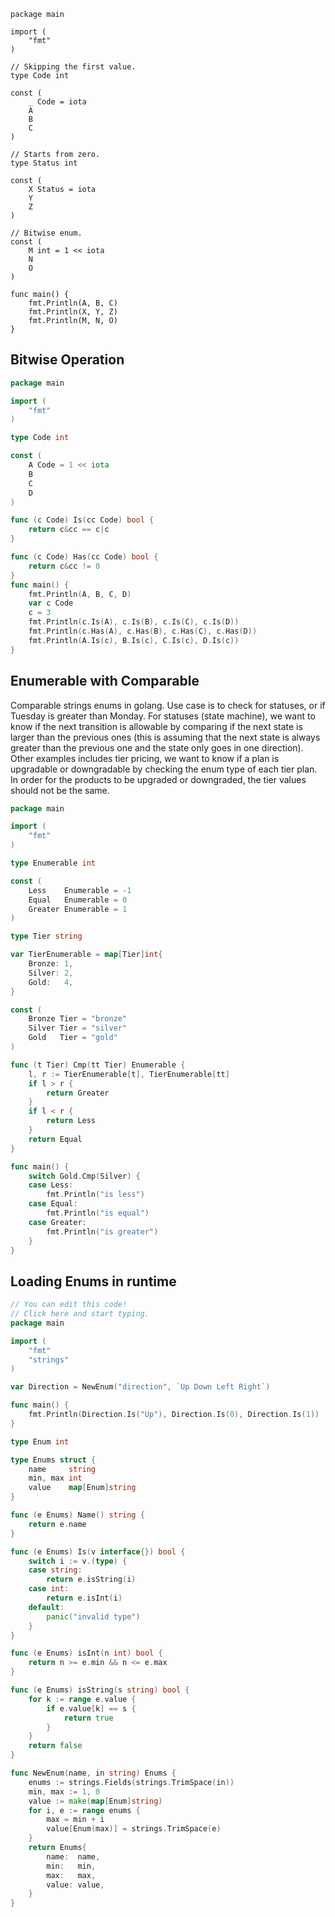 ```golang
package main

import (
	"fmt"
)

// Skipping the first value.
type Code int

const (
	_ Code = iota
	A
	B
	C
)

// Starts from zero.
type Status int

const (
	X Status = iota
	Y
	Z
)

// Bitwise enum.
const (
	M int = 1 << iota
	N
	O
)

func main() {
	fmt.Println(A, B, C)
	fmt.Println(X, Y, Z)
	fmt.Println(M, N, O)
}
```


## Bitwise Operation

```go
package main

import (
	"fmt"
)

type Code int

const (
	A Code = 1 << iota
	B
	C
	D
)

func (c Code) Is(cc Code) bool {
	return c&cc == c|c
}

func (c Code) Has(cc Code) bool {
	return c&cc != 0
}
func main() {
	fmt.Println(A, B, C, D)
	var c Code
	c = 3
	fmt.Println(c.Is(A), c.Is(B), c.Is(C), c.Is(D))
	fmt.Println(c.Has(A), c.Has(B), c.Has(C), c.Has(D))
	fmt.Println(A.Is(c), B.Is(c), C.Is(c), D.Is(c))
}
```


## Enumerable with Comparable



Comparable strings enums in golang. Use case is to check for statuses, or if Tuesday is greater than Monday. For statuses (state machine), we want to know if the next transition is allowable by comparing if the next state is larger than the previous ones (this is assuming that the next state is always greater than the previous one and the state only goes in one direction). Other examples includes tier pricing, we want to know if a plan is upgradable or downgradable by checking the enum type of each tier plan. In order for the products to be upgraded or downgraded, the tier values should not be the same.

```go
package main

import (
	"fmt"
)

type Enumerable int

const (
	Less    Enumerable = -1
	Equal   Enumerable = 0
	Greater Enumerable = 1
)

type Tier string

var TierEnumerable = map[Tier]int{
	Bronze: 1,
	Silver: 2,
	Gold:   4,
}

const (
	Bronze Tier = "bronze"
	Silver Tier = "silver"
	Gold   Tier = "gold"
)

func (t Tier) Cmp(tt Tier) Enumerable {
	l, r := TierEnumerable[t], TierEnumerable[tt]
	if l > r {
		return Greater
	}
	if l < r {
		return Less
	}
	return Equal
}

func main() {
	switch Gold.Cmp(Silver) {
	case Less:
		fmt.Println("is less")
	case Equal:
		fmt.Println("is equal")
	case Greater:
		fmt.Println("is greater")
	}
}
```



## Loading Enums in runtime

```go
// You can edit this code!
// Click here and start typing.
package main

import (
	"fmt"
	"strings"
)

var Direction = NewEnum("direction", `Up Down Left Right`)

func main() {
	fmt.Println(Direction.Is("Up"), Direction.Is(0), Direction.Is(1))
}

type Enum int

type Enums struct {
	name     string
	min, max int
	value    map[Enum]string
}

func (e Enums) Name() string {
	return e.name
}

func (e Enums) Is(v interface{}) bool {
	switch i := v.(type) {
	case string:
		return e.isString(i)
	case int:
		return e.isInt(i)
	default:
		panic("invalid type")
	}
}

func (e Enums) isInt(n int) bool {
	return n >= e.min && n <= e.max
}

func (e Enums) isString(s string) bool {
	for k := range e.value {
		if e.value[k] == s {
			return true
		}
	}
	return false
}

func NewEnum(name, in string) Enums {
	enums := strings.Fields(strings.TrimSpace(in))
	min, max := 1, 0
	value := make(map[Enum]string)
	for i, e := range enums {
		max = min + i
		value[Enum(max)] = strings.TrimSpace(e)
	}
	return Enums{
		name:  name,
		min:   min,
		max:   max,
		value: value,
	}
}
```
